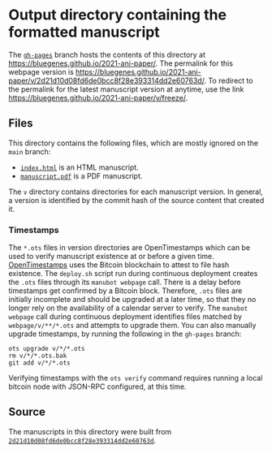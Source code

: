 # Output directory containing the formatted manuscript

The [`gh-pages`](https://github.com/bluegenes/2021-ani-paper/tree/gh-pages) branch hosts the contents of this directory at <https://bluegenes.github.io/2021-ani-paper/>.
The permalink for this webpage version is <https://bluegenes.github.io/2021-ani-paper/v/2d21d10d08fd6de0bcc8f28e393314dd2e60763d/>.
To redirect to the permalink for the latest manuscript version at anytime, use the link <https://bluegenes.github.io/2021-ani-paper/v/freeze/>.

## Files

This directory contains the following files, which are mostly ignored on the `main` branch:

+ [`index.html`](index.html) is an HTML manuscript.
+ [`manuscript.pdf`](manuscript.pdf) is a PDF manuscript.

The `v` directory contains directories for each manuscript version.
In general, a version is identified by the commit hash of the source content that created it.

### Timestamps

The `*.ots` files in version directories are OpenTimestamps which can be used to verify manuscript existence at or before a given time.
[OpenTimestamps](https://opentimestamps.org/) uses the Bitcoin blockchain to attest to file hash existence.
The `deploy.sh` script run during continuous deployment creates the `.ots` files through its `manubot webpage` call.
There is a delay before timestamps get confirmed by a Bitcoin block.
Therefore, `.ots` files are initially incomplete and should be upgraded at a later time, so that they no longer rely on the availability of a calendar server to verify.
The `manubot webpage` call during continuous deployment identifies files matched by `webpage/v/**/*.ots` and attempts to upgrade them.
You can also manually upgrade timestamps, by running the following in the `gh-pages` branch:

```shell
ots upgrade v/*/*.ots
rm v/*/*.ots.bak
git add v/*/*.ots
```

Verifying timestamps with the `ots verify` command requires running a local bitcoin node with JSON-RPC configured, at this time.

## Source

The manuscripts in this directory were built from
[`2d21d10d08fd6de0bcc8f28e393314dd2e60763d`](https://github.com/bluegenes/2021-ani-paper/commit/2d21d10d08fd6de0bcc8f28e393314dd2e60763d).
